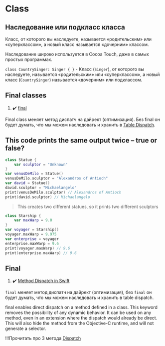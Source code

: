# Class

## Наследование или подкласс класса

Класс, от которого вы наследуете, называется «родительским» или «суперклассом», а новый класс называется «дочерним» классом. 

Наследование широко используется в Cocoa Touch, даже в самых простых программах.

`class CountrySinger: Singer { }` - Класс (`Singer`), от которого вы наследуете, называется «родительским» или «суперклассом», а новый класс (`CountrySinger`) называется «дочерним» или подклассом. 

## Final classes

1. :heavy_check_mark: [final](https://www.hackingwithswift.com/sixty/8/4/final-classes)

Final class меняет метод диспатч на дайрект (оптимизация). Без final он будет думать, что мы можем наследовать и хранить в [Table Dispatch](/Swift/MethodDispatch/MethodDispatch.md).

## This code prints the same output twice – true or false?

```swift
class Statue {
    var sculptor = "Unknown"
}
var venusDeMilo = Statue()
venusDeMilo.sculptor = "Alexandros of Antioch"
var david = Statue()
david.sculptor = "Michaelangelo"
print(venusDeMilo.sculptor) // Alexandros of Antioch
print(david.sculptor) // Michaelangelo
```
>  This creates two different statues, so it prints two different sculptors

```swift
class Starship {
	var maxWarp = 9.0
}
var voyager = Starship()
voyager.maxWarp = 9.975
var enterprise = voyager
enterprise.maxWarp = 9.6
print(voyager.maxWarp) // 9.6
print(enterprise.maxWarp) // 9.6
```

## Final

1. :heavy_check_mark: [Method Dispatch in Swift](https://www.rightpoint.com/rplabs/switch-method-dispatch-table)

`final` меняет метод диспатч на дайрект (оптимизация), без `final` он будет думать, что мы можем наследовать и хранить в table dispatch.

final enables direct dispatch on a method defined in a class. This keyword removes the possibility of any dynamic behavior. It can be used on any method, even in an extension where the dispatch would already be direct. This will also hide the method from the Objective-C runtime, and will not generate a selector.

!!!Прочитать про 3 метода [Dispatch](/Swift/MethodDispatch/MethodDispatch.md)
